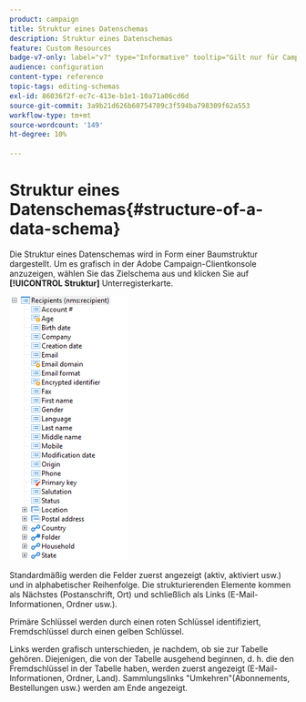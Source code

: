 ```yaml
---
product: campaign
title: Struktur eines Datenschemas
description: Struktur eines Datenschemas
feature: Custom Resources
badge-v7-only: label="v7" type="Informative" tooltip="Gilt nur für Campaign Classic v7"
audience: configuration
content-type: reference
topic-tags: editing-schemas
exl-id: 86036f2f-ec7c-413e-b1e1-10a71a06cd6d
source-git-commit: 3a9b21d626b60754789c3f594ba798309f62a553
workflow-type: tm+mt
source-wordcount: '149'
ht-degree: 10%

---
```


# Struktur eines Datenschemas{#structure-of-a-data-schema}

Die Struktur eines Datenschemas wird in Form einer Baumstruktur dargestellt. Um es grafisch in der Adobe Campaign-Clientkonsole anzuzeigen, wählen Sie das Zielschema aus und klicken Sie auf **[!UICONTROL Struktur]** Unterregisterkarte.

![](assets/d_ncs_integration_schema_arbo.png)

Standardmäßig werden die Felder zuerst angezeigt (aktiv, aktiviert usw.) und in alphabetischer Reihenfolge. Die strukturierenden Elemente kommen als Nächstes (Postanschrift, Ort) und schließlich als Links (E-Mail-Informationen, Ordner usw.).

Primäre Schlüssel werden durch einen roten Schlüssel identifiziert, Fremdschlüssel durch einen gelben Schlüssel.

Links werden grafisch unterschieden, je nachdem, ob sie zur Tabelle gehören. Diejenigen, die von der Tabelle ausgehend beginnen, d. h. die den Fremdschlüssel in der Tabelle haben, werden zuerst angezeigt (E-Mail-Informationen, Ordner, Land). Sammlungslinks &quot;Umkehren&quot;(Abonnements, Bestellungen usw.) werden am Ende angezeigt.
